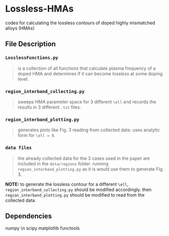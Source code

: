 # Lossless-HMAs
codes for calculating the lossless contours of doped highly mismatched alloys (HMAs)

## File Description
### `LosslessFunctions.py`
> is a collection of all functions that calculate plasma frequency of a doped HMA and determines if it can become lossless at some doping level.
### `region_interband_collecting.py`
> sweeps HMA parameter space for 3 different `\ell` and records the results in 3 different `.txt` files.
### `region_interband_plotting.py`
> generates plots like Fig. 3 reading from collected data.
> uses analytic form for `\ell = 0`.
### `data files`
> the already collected data for the 3 cases used in the paper are included in the `data/regions` folder.
> running `region_interband_plotting.py` as it is would use them to generate Fig. 3.

**NOTE:** to generate the lossless contour for a different `\ell`, `region_interband_collecting.py` should be modified accordingly.
then `region_interband_plotting.py` should be modified to read from the collected data.

## Dependencies
numpy \n
scipy
matplotlib
functools
